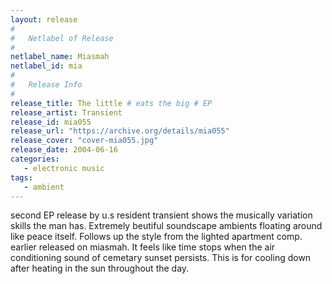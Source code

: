 ```yaml
---
layout: release
#
#   Netlabel of Release
#
netlabel_name: Miasmah
netlabel_id: mia
#
#   Release Info
#
release_title: The little # eats the big # EP
release_artist: Transient
release_id: mia055
release_url: "https://archive.org/details/mia055"
release_cover: "cover-mia055.jpg"
release_date: 2004-06-16
categories:
   - electronic music
tags:
   - ambient
---
```

second EP release by u.s resident transient shows the musically variation skills the man has. Extremely beutiful soundscape ambients floating around like peace itself. Follows up the style from the lighted apartment comp. earlier released on miasmah. It feels like time stops when the air conditioning sound of cemetary sunset persists. This is for cooling down after heating in the sun throughout the day.